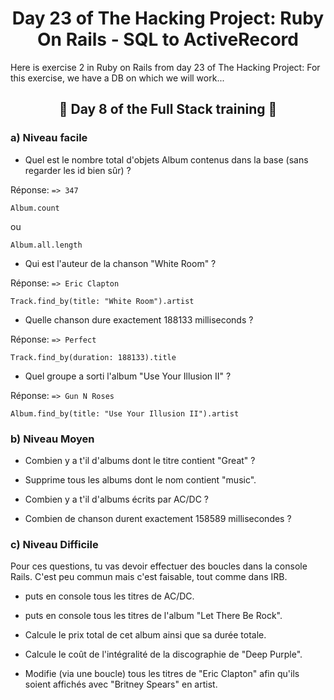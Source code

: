 <h1 align="center">Day 23 of The Hacking Project: Ruby On Rails - SQL to ActiveRecord</h1>

Here is exercise 2 in Ruby on Rails from day 23 of The Hacking Project: For this exercise, we have a DB on which we will work... 

<h2 align="center">🎉 Day 8 of the Full Stack training 🎉</h2>

### a) Niveau facile

- Quel est le nombre total d'objets Album contenus dans la base (sans regarder les id bien sûr) ?

Réponse: `=> 347`
```
Album.count
```
ou
```
Album.all.length
```

- Qui est l'auteur de la chanson "White Room" ?

Réponse: `=> Eric Clapton`
```
Track.find_by(title: "White Room").artist
```

- Quelle chanson dure exactement 188133 milliseconds ?

Réponse: `=> Perfect`
```
Track.find_by(duration: 188133).title
```

- Quel groupe a sorti l'album "Use Your Illusion II" ?

Réponse: `=> Gun N Roses`
```
Album.find_by(title: "Use Your Illusion II").artist
```


### b) Niveau Moyen

- Combien y a t'il d'albums dont le titre contient "Great" ?


- Supprime tous les albums dont le nom contient "music".


- Combien y a t'il d'albums écrits par AC/DC ?


- Combien de chanson durent exactement 158589 millisecondes ?


### c) Niveau Difficile

Pour ces questions, tu vas devoir effectuer des boucles dans la console Rails. C'est peu commun mais c'est faisable, tout comme dans IRB.

- puts en console tous les titres de AC/DC.


- puts en console tous les titres de l'album "Let There Be Rock".


- Calcule le prix total de cet album ainsi que sa durée totale.


- Calcule le coût de l'intégralité de la discographie de "Deep Purple".


- Modifie (via une boucle) tous les titres de "Eric Clapton" afin qu'ils soient affichés avec "Britney Spears" en artist.


